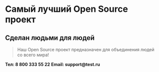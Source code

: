 # Самый лучший Open Source проект

## Сделан людьми для людей

> Наш Open Source проект предназначен для объединения людей со всего мира!

__Тел: 8 800 333 55 22__
__Email: support@test.ru__
